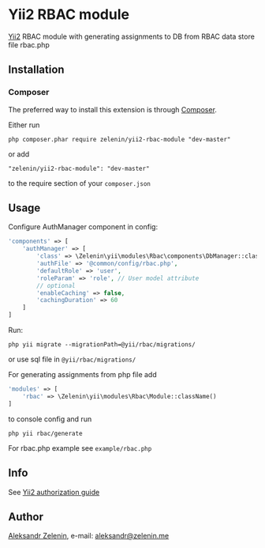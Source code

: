 # Yii2 RBAC module

[Yii2](http://www.yiiframework.com) RBAC module with generating assignments to DB from RBAC data store file rbac.php

## Installation

### Composer

The preferred way to install this extension is through [Composer](http://getcomposer.org/).

Either run

```
php composer.phar require zelenin/yii2-rbac-module "dev-master"
```

or add

```
"zelenin/yii2-rbac-module": "dev-master"
```

to the require section of your ```composer.json```

## Usage

Configure AuthManager component in config:

```php
'components' => [
	'authManager' => [
		'class' => \Zelenin\yii\modules\Rbac\components\DbManager::className(),
		'authFile' => '@common/config/rbac.php',
		'defaultRole' => 'user',
		'roleParam' => 'role', // User model attribute
		// optional
		'enableCaching' => false,
		'cachingDuration' => 60
	]
]
```

Run:

```
php yii migrate --migrationPath=@yii/rbac/migrations/
```

or use sql file in ```@yii/rbac/migrations/```

For generating assignments from php file add

```php
'modules' => [
	'rbac' => \Zelenin\yii\modules\Rbac\Module::className()
]
```

to console config and run

```
php yii rbac/generate
```

For rbac.php example see ```example/rbac.php```

## Info

See [Yii2 authorization guide](https://github.com/yiisoft/yii2/blob/master/docs/guide/security-authorization.md)

## Author

[Aleksandr Zelenin](https://github.com/zelenin/), e-mail: [aleksandr@zelenin.me](mailto:aleksandr@zelenin.me)
